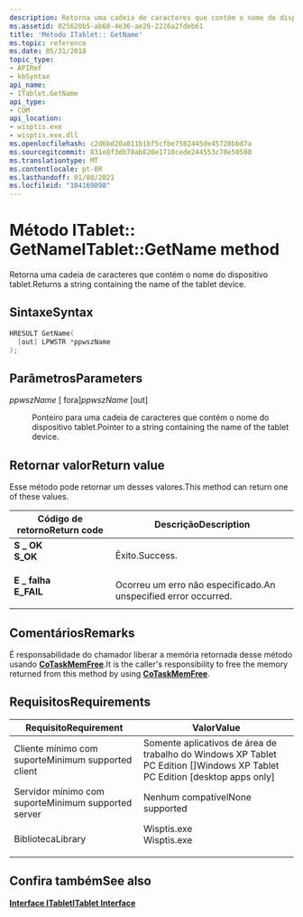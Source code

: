 ```yaml
---
description: Retorna uma cadeia de caracteres que contém o nome do dispositivo tablet.
ms.assetid: 025620b5-ab68-4e36-ae26-2226a2fdeb61
title: 'Método ITablet:: GetName'
ms.topic: reference
ms.date: 05/31/2018
topic_type:
- APIRef
- kbSyntax
api_name:
- ITablet.GetName
api_type:
- COM
api_location:
- wisptis.exe
- wisptis.exe.dll
ms.openlocfilehash: c2d6bd20a011b1bf5cfbe7582445de45728bbd7a
ms.sourcegitcommit: 831e8f3db78ab820e1710cede244553c70e50500
ms.translationtype: MT
ms.contentlocale: pt-BR
ms.lasthandoff: 01/08/2021
ms.locfileid: "104169898"
---
```

# <a name="itabletgetname-method"></a><span data-ttu-id="c1642-103">Método ITablet:: GetName</span><span class="sxs-lookup"><span data-stu-id="c1642-103">ITablet::GetName method</span></span>

<span data-ttu-id="c1642-104">Retorna uma cadeia de caracteres que contém o nome do dispositivo tablet.</span><span class="sxs-lookup"><span data-stu-id="c1642-104">Returns a string containing the name of the tablet device.</span></span>

## <a name="syntax"></a><span data-ttu-id="c1642-105">Sintaxe</span><span class="sxs-lookup"><span data-stu-id="c1642-105">Syntax</span></span>


```C++
HRESULT GetName(
  [out] LPWSTR *ppwszName
);
```



## <a name="parameters"></a><span data-ttu-id="c1642-106">Parâmetros</span><span class="sxs-lookup"><span data-stu-id="c1642-106">Parameters</span></span>

<dl> <dt>

<span data-ttu-id="c1642-107">*ppwszName* \[ fora\]</span><span class="sxs-lookup"><span data-stu-id="c1642-107">*ppwszName* \[out\]</span></span>
</dt> <dd>

<span data-ttu-id="c1642-108">Ponteiro para uma cadeia de caracteres que contém o nome do dispositivo tablet.</span><span class="sxs-lookup"><span data-stu-id="c1642-108">Pointer to a string containing the name of the tablet device.</span></span>

</dd> </dl>

## <a name="return-value"></a><span data-ttu-id="c1642-109">Retornar valor</span><span class="sxs-lookup"><span data-stu-id="c1642-109">Return value</span></span>

<span data-ttu-id="c1642-110">Esse método pode retornar um desses valores.</span><span class="sxs-lookup"><span data-stu-id="c1642-110">This method can return one of these values.</span></span>



| <span data-ttu-id="c1642-111">Código de retorno</span><span class="sxs-lookup"><span data-stu-id="c1642-111">Return code</span></span>                                                                            | <span data-ttu-id="c1642-112">Descrição</span><span class="sxs-lookup"><span data-stu-id="c1642-112">Description</span></span>                               |
|----------------------------------------------------------------------------------------|-------------------------------------------|
| <dl> <span data-ttu-id="c1642-113"><dt>**S \_ OK**</dt></span><span class="sxs-lookup"><span data-stu-id="c1642-113"><dt>**S\_OK**</dt></span></span> </dl>   | <span data-ttu-id="c1642-114">Êxito.</span><span class="sxs-lookup"><span data-stu-id="c1642-114">Success.</span></span><br/>                       |
| <dl> <span data-ttu-id="c1642-115"><dt>**E \_ falha**</dt></span><span class="sxs-lookup"><span data-stu-id="c1642-115"><dt>**E\_FAIL**</dt></span></span> </dl> | <span data-ttu-id="c1642-116">Ocorreu um erro não especificado.</span><span class="sxs-lookup"><span data-stu-id="c1642-116">An unspecified error occurred.</span></span><br/> |



 

## <a name="remarks"></a><span data-ttu-id="c1642-117">Comentários</span><span class="sxs-lookup"><span data-stu-id="c1642-117">Remarks</span></span>

<span data-ttu-id="c1642-118">É responsabilidade do chamador liberar a memória retornada desse método usando [**CoTaskMemFree**](/windows/desktop/api/combaseapi/nf-combaseapi-cotaskmemfree).</span><span class="sxs-lookup"><span data-stu-id="c1642-118">It is the caller's responsibility to free the memory returned from this method by using [**CoTaskMemFree**](/windows/desktop/api/combaseapi/nf-combaseapi-cotaskmemfree).</span></span>

## <a name="requirements"></a><span data-ttu-id="c1642-119">Requisitos</span><span class="sxs-lookup"><span data-stu-id="c1642-119">Requirements</span></span>



| <span data-ttu-id="c1642-120">Requisito</span><span class="sxs-lookup"><span data-stu-id="c1642-120">Requirement</span></span> | <span data-ttu-id="c1642-121">Valor</span><span class="sxs-lookup"><span data-stu-id="c1642-121">Value</span></span> |
|-------------------------------------|----------------------------------------------------------------------------------------|
| <span data-ttu-id="c1642-122">Cliente mínimo com suporte</span><span class="sxs-lookup"><span data-stu-id="c1642-122">Minimum supported client</span></span><br/> | <span data-ttu-id="c1642-123">Somente aplicativos de área de trabalho do Windows XP Tablet PC Edition \[\]</span><span class="sxs-lookup"><span data-stu-id="c1642-123">Windows XP Tablet PC Edition \[desktop apps only\]</span></span><br/>                          |
| <span data-ttu-id="c1642-124">Servidor mínimo com suporte</span><span class="sxs-lookup"><span data-stu-id="c1642-124">Minimum supported server</span></span><br/> | <span data-ttu-id="c1642-125">Nenhum compatível</span><span class="sxs-lookup"><span data-stu-id="c1642-125">None supported</span></span><br/>                                                              |
| <span data-ttu-id="c1642-126">Biblioteca</span><span class="sxs-lookup"><span data-stu-id="c1642-126">Library</span></span><br/>                  | <dl> <span data-ttu-id="c1642-127"><dt>Wisptis.exe</dt></span><span class="sxs-lookup"><span data-stu-id="c1642-127"><dt>Wisptis.exe</dt></span></span> </dl> |



## <a name="see-also"></a><span data-ttu-id="c1642-128">Confira também</span><span class="sxs-lookup"><span data-stu-id="c1642-128">See also</span></span>

<dl> <dt>

[<span data-ttu-id="c1642-129">**Interface ITablet**</span><span class="sxs-lookup"><span data-stu-id="c1642-129">**ITablet Interface**</span></span>](itablet.md)
</dt> </dl>

 

